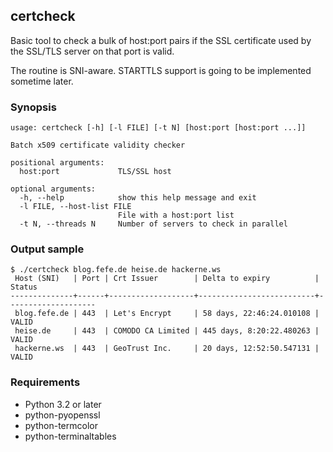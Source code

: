 ## certcheck

Basic tool to check a bulk of host:port pairs if the SSL certificate
used by the SSL/TLS server on that port is valid.

The routine is SNI-aware. STARTTLS support is going to be implemented
sometime later.

### Synopsis

```
usage: certcheck [-h] [-l FILE] [-t N] [host:port [host:port ...]]

Batch x509 certificate validity checker

positional arguments:
  host:port             TLS/SSL host

optional arguments:
  -h, --help            show this help message and exit
  -l FILE, --host-list FILE
                        File with a host:port list
  -t N, --threads N     Number of servers to check in parallel
```

### Output sample

```
$ ./certcheck blog.fefe.de heise.de hackerne.ws
 Host (SNI)   | Port | Crt Issuer        | Delta to expiry          | Status
--------------+------+-------------------+--------------------------+--------------------
 blog.fefe.de | 443  | Let's Encrypt     | 58 days, 22:46:24.010108 | VALID
 heise.de     | 443  | COMODO CA Limited | 445 days, 8:20:22.480263 | VALID
 hackerne.ws  | 443  | GeoTrust Inc.     | 20 days, 12:52:50.547131 | VALID
```

### Requirements

* Python 3.2 or later
* python-pyopenssl
* python-termcolor
* python-terminaltables
